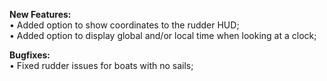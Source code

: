 **New Features:**  
• Added option to show coordinates to the rudder HUD;  
• Added option to display global and/or local time when looking at a clock;  
  
**Bugfixes:**  
• Fixed rudder issues for boats with no sails;  